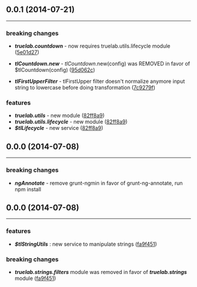 ## 0.0.1 (2014-07-21)
---------------------
### breaking changes

* ***truelab.countdown*** - now requires truelab.utils.lifecycle module ([5e01d27](https://github.com/truelab/angular-truelab/commit/5e01d27))

* ***$tlCountdown.$new*** - $tlCountdown.$new(config) was REMOVED in favor of $tlCountdown(config) ([95d062c](https://github.com/truelab/angular-truelab/commit/95d062c))

* ***tlFirstUpperFilter*** - tlFirstUpper filter doesn't normalize anymore input string to lowercase before doing transformation ([7c9279f](https://github.com/truelab/angular-truelab/commit/7c9279f))

### features

* ***truelab.utils*** - new module ([82ff8a9](https://github.com/truelab/angular-truelab/commit/82ff8a9))
* ***truelab.utils.lifecycle*** - new module ([82ff8a9](https://github.com/truelab/angular-truelab/commit/82ff8a9))
* ***$tlLifecycle*** - new service ([82ff8a9](https://github.com/truelab/angular-truelab/commit/82ff8a9))


## 0.0.0 (2014-07-08)
----------------------

### breaking changes

* ***ngAnnotate*** - remove grunt-ngmin in favor of grunt-ng-annotate, run npm install


## 0.0.0 (2014-07-08)
----------------------

### features

* ***$tlStringUtils*** : new service to manipulate strings ([fa9f451](https://github.com/truelab/angular-truelab/commit/fa9f451))

### breaking changes

* ***truelab.strings.filters*** module was removed in favor of ***truelab.strings*** module ([fa9f451](https://github.com/truelab/angular-truelab/commit/fa9f451))
